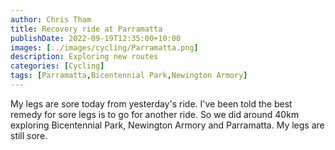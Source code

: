 ```yaml
---
author: Chris Tham
title: Recovery ride at Parramatta
publishDate: 2022-09-19T12:35:00+10:00
images: [../images/cycling/Parramatta.png]
description: Exploring new routes
categories: [Cycling]
tags: [Parramatta,Bicentennial Park,Newington Armory]
---
```


My legs are sore today from yesterday's ride. I've been told the best remedy for sore legs is to go for another ride. So we did around 40km exploring Bicentennial Park, Newington Armory and Parramatta. My legs are still sore.
